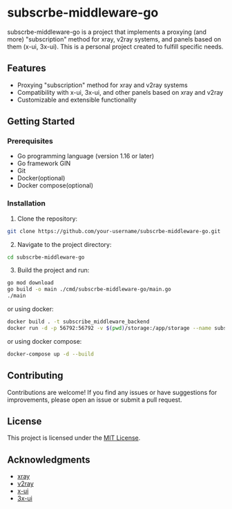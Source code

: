 # subscrbe-middleware-go

subscrbe-middleware-go is a project that implements a proxying (and more) "subscription" method for xray, v2ray systems, and panels based on them (x-ui, 3x-ui). This is a personal project created to fulfill specific needs.

## Features

- Proxying "subscription" method for xray and v2ray systems
- Compatibility with x-ui, 3x-ui, and other panels based on xray and v2ray
- Customizable and extensible functionality

## Getting Started

### Prerequisites

- Go programming language (version 1.16 or later)
- Go framework GIN
- Git
- Docker(optional)
- Docker compose(optional)

### Installation

1. Clone the repository:
```bash
git clone https://github.com/your-username/subscrbe-middleware-go.git
```
2. Navigate to the project directory:
```bash
cd subscrbe-middleware-go
```
3. Build the project and run:
```bash
go mod download
go build -o main ./cmd/subscrbe-middleware-go/main.go
./main
```
or using docker:
```bash
docker build . -t subscribe_middleware_backend
docker run -d -p 56792:56792 -v $(pwd)/storage:/app/storage --name subscribe_middleware_backend_container subscribe_middleware_backend
```
or using docker compose:
```bash
docker-compose up -d --build
```

## Contributing

Contributions are welcome! If you find any issues or have suggestions for improvements, please open an issue or submit a pull request.

## License

This project is licensed under the [MIT License](LICENSE).

## Acknowledgments

- [xray](https://github.com/xtls/xray-core)
- [v2ray](https://github.com/v2fly/v2ray-core)
- [x-ui](https://github.com/vaxilu/x-ui)
- [3x-ui](https://github.com/MHSanaei/3x-ui)
